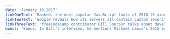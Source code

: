 ```yaml
---
date: 'January 19,2017'
linkOneText: 'Ranked: the most popular JavaScript tools of 2016 (5 minute read): http://bit.ly/2jCoTn8'
linkTwoText: 'Google reveals how its servers all contain custom security silicon (3 minute read): http://bit.ly/2k7oXfl'
linkThreeText: 'freeCodeCamp contributor Bill Sourour talks about developer ethics and the code he’s still ashamed of (52 minute listen): http://bit.ly/2k4QJoJ'
bonus: 'Bonus: In Bill’s interview, he mentions Michael Lewis’s 2015 book “Flashboys: A Wallstreet Revolt” about how Wallstreet is now dominated by software engineers and algorithmic trading. It’s an excellent book (10 hour listen): http://amzn.to/2jDwB02'
---
```

